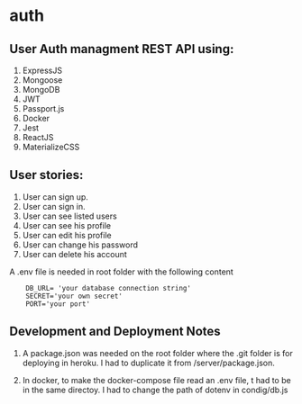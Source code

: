 # auth
## User Auth managment REST API using:
1. ExpressJS
2. Mongoose
3. MongoDB
4. JWT
5. Passport.js
6. Docker
7. Jest
8. ReactJS
9. MaterializeCSS

## User stories:
1. User can sign up.
2. User can sign in.
3. User can see listed users
4. User can see his profile
5. User can edit his profile
6. User can change his password
7. User can delete his account


A .env file is needed in root folder with the following content
```
    DB_URL= 'your database connection string'
    SECRET='your own secret'
    PORT='your port'
```
## Development and Deployment Notes

1. A package.json was needed on the root folder where the .git folder is for deploying in heroku. I had to duplicate it from /server/package.json.

2. In docker, to make the docker-compose file read an .env file, t had to be in the same directoy. I had to change the path of dotenv in condig/db.js